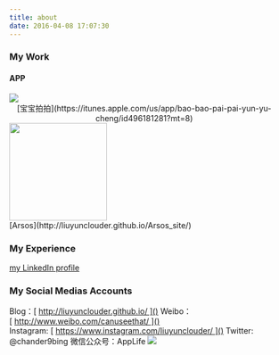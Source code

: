 ```yaml
---
title: about
date: 2016-04-08 17:07:30
---
```

### My Work

#### APP
<div style="display:inline-block;margin-right: 20px;"><a href="https://itunes.apple.com/us/app/bao-bao-pai-pai-yun-yu-cheng/id496181281?mt=8" target="_blank"><img src="http://a5.mzstatic.com/us/r30/Purple69/v4/09/2a/bb/092abb38-6788-0da4-2d62-95e2f72d6a81/icon175x175.png" /></a><center>[宝宝拍拍](https://itunes.apple.com/us/app/bao-bao-pai-pai-yun-yu-cheng/id496181281?mt=8)</center>
</div>

<div style="display:inline-block;margin-right: 20px;"> <a href="http://liuyunclouder.github.io/Arsos_site/" target="_blank"> <img src="http://liuyunclouder.github.io/Arsos_site/img/about_icon.png" style="width: 175px;height: 175px;" /> </a> <center>[Arsos](http://liuyunclouder.github.io/Arsos_site/)</center>
</div>

### My Experience

[my LinkedIn profile][1]

### My Social Medias Accounts
Blog：[ http://liuyunclouder.github.io/ ]()
Weibo：[ http://www.weibo.com/canuseethat/ ]()
Instagram: [ https://www.instagram.com/liuyunclouder/ ]()
Twitter: @chander9bing
微信公众号：AppLife
![][image-1]



[1]:	https://cn.linkedin.com/in/clouderliuyun


[image-1]:	http://d.pr/i/1hMtI+